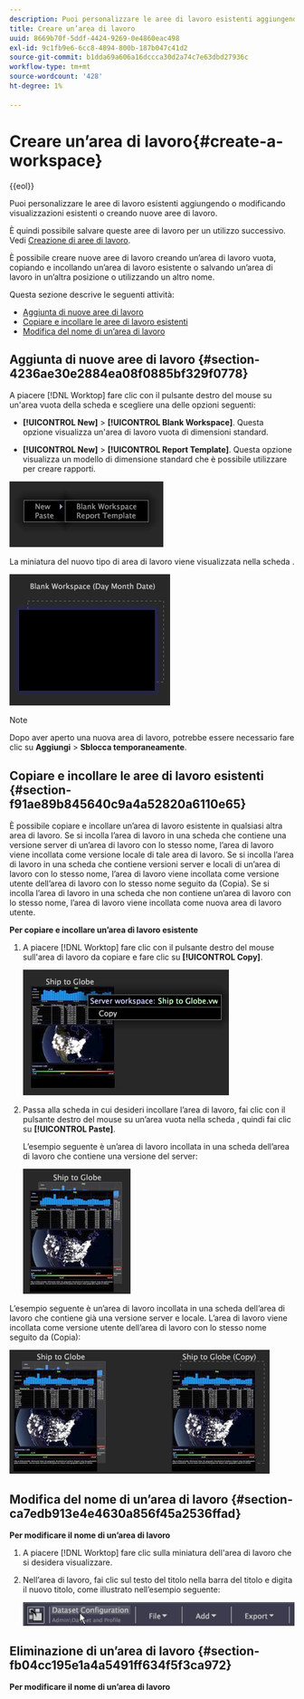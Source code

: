 ```yaml
---
description: Puoi personalizzare le aree di lavoro esistenti aggiungendo o modificando visualizzazioni esistenti o creando nuove aree di lavoro.
title: Creare un’area di lavoro
uuid: 8669b70f-5ddf-4424-9269-0e4860eac498
exl-id: 9c1fb9e6-6cc8-4894-800b-187b047c41d2
source-git-commit: b1dda69a606a16dccca30d2a74c7e63dbd27936c
workflow-type: tm+mt
source-wordcount: '428'
ht-degree: 1%

---
```


# Creare un’area di lavoro{#create-a-workspace}

{{eol}}

Puoi personalizzare le aree di lavoro esistenti aggiungendo o modificando visualizzazioni esistenti o creando nuove aree di lavoro.

È quindi possibile salvare queste aree di lavoro per un utilizzo successivo. Vedi [Creazione di aree di lavoro](../../../home/c-get-started/c-work-worksp/c-create-worksp.md#concept-d8bc99d7739e4eaeab2a02b022394a31).

È possibile creare nuove aree di lavoro creando un’area di lavoro vuota, copiando e incollando un’area di lavoro esistente o salvando un’area di lavoro in un’altra posizione o utilizzando un altro nome.

Questa sezione descrive le seguenti attività:

* [Aggiunta di nuove aree di lavoro](../../../home/c-get-started/c-work-worksp/c-create-worksp.md#section-4236ae30e2884ea08f0885bf329f0778)
* [Copiare e incollare le aree di lavoro esistenti](../../../home/c-get-started/c-work-worksp/c-create-worksp.md#section-f91ae89b845640c9a4a52820a6110e65)
* [Modifica del nome di un’area di lavoro](../../../home/c-get-started/c-work-worksp/c-create-worksp.md#section-ca7edb913e4e4630a856f45a2536ffad)

## Aggiunta di nuove aree di lavoro {#section-4236ae30e2884ea08f0885bf329f0778}

A piacere [!DNL Worktop] fare clic con il pulsante destro del mouse su un&#39;area vuota della scheda e scegliere una delle opzioni seguenti:

* **[!UICONTROL New]** > **[!UICONTROL Blank Workspace]**. Questa opzione visualizza un&#39;area di lavoro vuota di dimensioni standard.

* **[!UICONTROL New]** > **[!UICONTROL Report Template]**. Questa opzione visualizza un modello di dimensione standard che è possibile utilizzare per creare rapporti.

![](assets/mnu_workspaceManager.png)

La miniatura del nuovo tipo di area di lavoro viene visualizzata nella scheda .

![](assets/mnu_workspaceManager_Newwksp.png)

>[!NOTE]
>
>Dopo aver aperto una nuova area di lavoro, potrebbe essere necessario fare clic su **Aggiungi** > **Sblocca temporaneamente**.

## Copiare e incollare le aree di lavoro esistenti {#section-f91ae89b845640c9a4a52820a6110e65}

È possibile copiare e incollare un’area di lavoro esistente in qualsiasi altra area di lavoro. Se si incolla l’area di lavoro in una scheda che contiene una versione server di un’area di lavoro con lo stesso nome, l’area di lavoro viene incollata come versione locale di tale area di lavoro. Se si incolla l’area di lavoro in una scheda che contiene versioni server e locali di un’area di lavoro con lo stesso nome, l’area di lavoro viene incollata come versione utente dell’area di lavoro con lo stesso nome seguito da (Copia). Se si incolla l’area di lavoro in una scheda che non contiene un’area di lavoro con lo stesso nome, l’area di lavoro viene incollata come nuova area di lavoro utente.

**Per copiare e incollare un’area di lavoro esistente**

1. A piacere [!DNL Worktop] fare clic con il pulsante destro del mouse sull&#39;area di lavoro da copiare e fare clic su **[!UICONTROL Copy]**.

   ![](assets/mnu_workspaceManager_Copywksp.png)

1. Passa alla scheda in cui desideri incollare l’area di lavoro, fai clic con il pulsante destro del mouse su un’area vuota nella scheda , quindi fai clic su **[!UICONTROL Paste]**.

   L’esempio seguente è un’area di lavoro incollata in una scheda dell’area di lavoro che contiene una versione del server:

   ![](assets/mnu_workspaceManager_Copywksp_PasteSameNameServerWks.png)

L’esempio seguente è un’area di lavoro incollata in una scheda dell’area di lavoro che contiene già una versione server e locale. L’area di lavoro viene incollata come versione utente dell’area di lavoro con lo stesso nome seguito da (Copia):

![](assets/mnu_workspaceManager_Copywksp_PasteSameNameLocalWks.png)

## Modifica del nome di un’area di lavoro {#section-ca7edb913e4e4630a856f45a2536ffad}

**Per modificare il nome di un’area di lavoro**

1. A piacere [!DNL Worktop] fare clic sulla miniatura dell&#39;area di lavoro che si desidera visualizzare.
1. Nell’area di lavoro, fai clic sul testo del titolo nella barra del titolo e digita il nuovo titolo, come illustrato nell’esempio seguente:

   ![](assets/wsp_changeTitle.png)

## Eliminazione di un’area di lavoro {#section-fb04cc195e1a4a5491ff634f5f3ca972}

**Per modificare il nome di un’area di lavoro**
